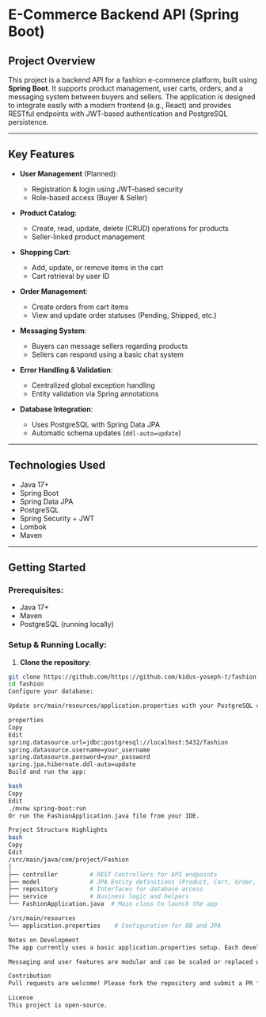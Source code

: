 # E-Commerce Backend API (Spring Boot)

## Project Overview

This project is a backend API for a fashion e-commerce platform, built using **Spring Boot**. It supports product management, user carts, orders, and a messaging system between buyers and sellers. The application is designed to integrate easily with a modern frontend (e.g., React) and provides RESTful endpoints with JWT-based authentication and PostgreSQL persistence.

---

## Key Features

- **User Management** (Planned):
    - Registration & login using JWT-based security
    - Role-based access (Buyer & Seller)

- **Product Catalog**:
    - Create, read, update, delete (CRUD) operations for products
    - Seller-linked product management

- **Shopping Cart**:
    - Add, update, or remove items in the cart
    - Cart retrieval by user ID

- **Order Management**:
    - Create orders from cart items
    - View and update order statuses (Pending, Shipped, etc.)

- **Messaging System**:
    - Buyers can message sellers regarding products
    - Sellers can respond using a basic chat system

- **Error Handling & Validation**:
    - Centralized global exception handling
    - Entity validation via Spring annotations

- **Database Integration**:
    - Uses PostgreSQL with Spring Data JPA
    - Automatic schema updates (`ddl-auto=update`)

---

## Technologies Used

- Java 17+
- Spring Boot
- Spring Data JPA
- PostgreSQL
- Spring Security + JWT
- Lombok
- Maven

---

## Getting Started

### Prerequisites:

- Java 17+
- Maven
- PostgreSQL (running locally)

### Setup & Running Locally:

1. **Clone the repository**:

```bash
git clone https://github.com/https://github.com/kidus-yoseph-t/fashion
cd fashion
Configure your database:

Update src/main/resources/application.properties with your PostgreSQL credentials:

properties
Copy
Edit
spring.datasource.url=jdbc:postgresql://localhost:5432/fashion
spring.datasource.username=your_username
spring.datasource.password=your_password
spring.jpa.hibernate.ddl-auto=update
Build and run the app:

bash
Copy
Edit
./mvnw spring-boot:run
Or run the FashionApplication.java file from your IDE.

Project Structure Highlights
bash
Copy
Edit
/src/main/java/com/project/Fashion
│
├── controller         # REST Controllers for API endpoints
├── model              # JPA Entity definitions (Product, Cart, Order, Message)
├── repository         # Interfaces for database access
├── service            # Business logic and helpers
└── FashionApplication.java  # Main class to launch the app

/src/main/resources
└── application.properties    # Configuration for DB and JPA

Notes on Development
The app currently uses a basic application.properties setup. Each developer should configure their own local credentials (not committed to Git).

Messaging and user features are modular and can be scaled or replaced with microservices.

Contribution
Pull requests are welcome! Please fork the repository and submit a PR from your feature branch.

License
This project is open-source.